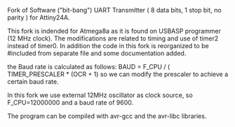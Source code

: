 Fork of Software ("bit-bang") UART Transmitter (  8 data bits, 1 stop bit, no parity ) for Attiny24A.

This fork is indended for Atmega8a as it is found on USBASP programmer (12 MHz clock).
The modifications are related to timing and use of timer2 instead of timer0.
In addition the code in this fork is reorganized to be #included from separate file and some documentation added.

the Baud rate is calculated as follows:
BAUD = F_CPU / ( TIMER_PRESCALER * (OCR + 1)
so we can modify the prescaler to achieve a certain baud rate.

In this fork we use external 12MHz oscillator as clock source, so F_CPU=12000000
and a baud rate of 9600.

The program can be compiled with avr-gcc and the avr-libc libraries.


